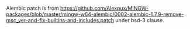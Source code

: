Alembic patch is from https://github.com/Alexpux/MINGW-packages/blob/master/mingw-w64-alembic/0002-alembic-1.7.9-remove-msc_ver-and-fix-builtins-and-includes.patch under bsd-3 clause.